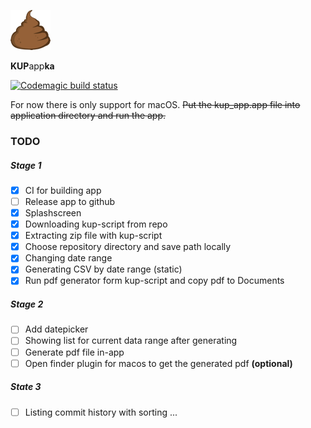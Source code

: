 ![alt text](macos/Runner/Assets.xcassets/AppIcon.appiconset/poop-64.png "Logo Title Text 1")

**KUP**app**ka**

[![Codemagic build status](https://api.codemagic.io/apps/5f0c36a95b0086dd74d94988/5f0c36a95b0086dd74d94987/status_badge.svg)](https://codemagic.io/apps/5f0c36a95b0086dd74d94988/5f0c36a95b0086dd74d94987/latest_build)

For now there is only support for macOS. ~~Put the kup_app.app file into application directory and run the app.~~

### TODO

##### Stage 1

- [x] CI for building app
- [ ] Release app to github
- [x] Splashscreen
- [x] Downloading kup-script from repo
- [x] Extracting zip file with kup-script
- [x] Choose repository directory and save path locally
- [x] Changing date range
- [x] Generating CSV by date range (static)
- [x] Run pdf generator form kup-script and copy pdf to Documents

##### Stage 2

- [ ] Add datepicker
- [ ] Showing list for current data range after generating
- [ ] Generate pdf file in-app
- [ ] Open finder plugin for macos to get the generated pdf __(optional)__

##### State 3

- [ ] Listing commit history with sorting
      ...
